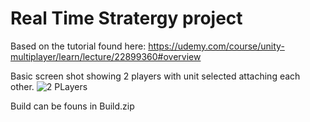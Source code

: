 # Real Time Stratergy project
Based on the tutorial found here: https://udemy.com/course/unity-multiplayer/learn/lecture/22899360#overview

Basic screen shot showing 2 players with unit selected attaching each other.
![2 PLayers](https://i.imgur.com/iahTXRt.png)

Build can be founs in Build.zip